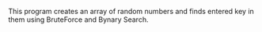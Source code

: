 This program creates an array of random numbers and finds entered key in them using BruteForce and Bynary Search.
